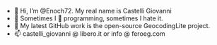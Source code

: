 - 👋 Hi, I’m @Enoch72. My real name is Castelli Giovanni
- 👀 Sometimes I 🤎 programming, sometimes I hate it. 
- 💞️ My latest GitHub work is the open-source GeocodingLite project. 
- 📫 castelli_giovanni @ libero.it  or info @ feroeg.com
<!---
Enoch72/Enoch72 is a ✨ special ✨ repository because its `README.md` (this file) appears on your GitHub profile.
You can click the Preview link to take a look at your changes.
--->
